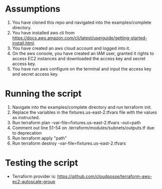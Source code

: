 # Assumptions
1. You have cloned this repo and navigated into the examples/complete directory.
2. You have installed aws cli from https://docs.aws.amazon.com/cli/latest/userguide/getting-started-install.html.
4. You have created an aws cloud account and logged into it. 
5. On the aws console, you have created an IAM user, granted it rights to access EC2 instances and downloaded the access key and secret access key.
6. You have run aws configure on the terminal and input the access key and secret access key.

# Running the script
1. Navigate into the examples/complete directory and run terraform init. 
2. Replace the variables in the fixtures.us-east-2.tfvars file with the values as instructed.
3. Run terraform plan -var-file=fixtures.us-east-2.tfvars -out=path
4. Comment out line 51-54 on .terraform/modules/subnets/outputs.tf due to deprecation
5. Run terraform apply "path"
6. Run terraform destroy -var-file=fixtures.us-east-2.tfvars

# Testing the script

* Terraform provider is: https://github.com/cloudposse/terraform-aws-ec2-autoscale-group
